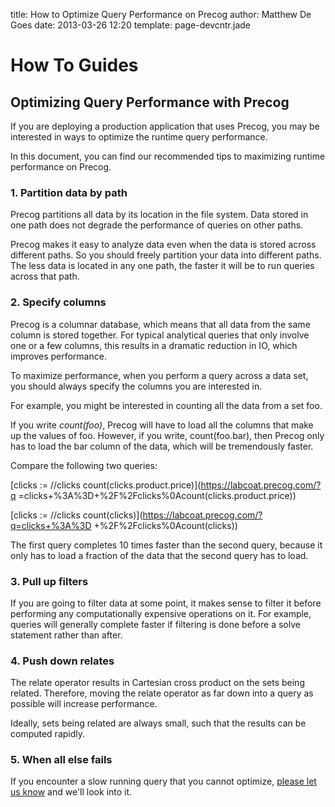 title: How to Optimize Query Performance on Precog
author: Matthew De Goes 
date: 2013-03-26 12:20 
template: page-devcntr.jade

# How To Guides

## Optimizing Query Performance with Precog

If you are deploying a production application that uses Precog, you may be
interested in ways to optimize the runtime query performance.

In this document, you can find our recommended tips to maximizing runtime
performance on Precog.

### 1. Partition data by path

Precog partitions all data by its location in the file system. Data stored in
one path does not degrade the performance of queries on other paths.

Precog makes it easy to analyze data even when the data is stored across
different paths. So you should freely partition your data into different
paths. The less data is located in any one path, the faster it will be to run
queries across that path.

### 2. Specify columns

Precog is a columnar database, which means that all data from the same column
is stored together. For typical analytical queries that only involve one or a
few columns, this results in a dramatic reduction in IO, which improves
performance.

To maximize performance, when you perform a query across a data set, you
should always specify the columns you are interested in.

For example, you might be interested in counting all the data from a set foo.

If you write *count(foo)*, Precog will have to load all the columns that make up
the values of foo. However, if you write, count(foo.bar), then Precog only has
to load the bar column of the data, which will be tremendously faster.

Compare the following two queries:

[clicks := //clicks count(clicks.product.price)](https://labcoat.precog.com/?q
=clicks+%3A%3D+%2F%2Fclicks%0Acount(clicks.product.price))

[clicks := //clicks count(clicks)](https://labcoat.precog.com/?q=clicks+%3A%3D
+%2F%2Fclicks%0Acount(clicks))

The first query completes 10 times faster than the second query, because it
only has to load a fraction of the data that the second query has to load.

### 3. Pull up filters

If you are going to filter data at some point, it makes sense to filter it
before performing any computationally expensive operations on it. For example,
queries will generally complete faster if filtering is done before a solve
statement rather than after.

### 4. Push down relates

The relate operator results in Cartesian cross product on the sets being
related. Therefore, moving the relate operator as far down into a query as
possible will increase performance.

Ideally, sets being related are always small, such that the results can be
computed rapidly.

### 5. When all else fails

If you encounter a slow running query that you cannot optimize, [please let us
know](https://precog.com/contact) and we'll look into it.

